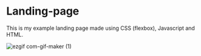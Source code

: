# Landing-page

This is my example landing page made using CSS (flexbox), Javascript and HTML.

![ezgif com-gif-maker (1)](https://user-images.githubusercontent.com/100855706/177362526-8c069b92-251b-421f-9164-c7b06657f2da.gif)
